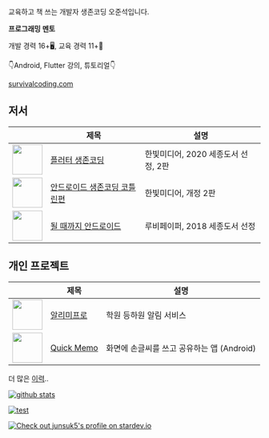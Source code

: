 교육하고 책 쓰는 개발자 생존코딩 오준석입니다.

**프로그래밍 멘토**

개발 경력 16+🖥, 교육 경력 11+📖

👇Android, Flutter 강의, 튜토리얼👇

[survivalcoding.com](https://survivalcoding.com/)

## 저서

| |제목|설명|
|---|---|---|
|<img src="https://github.com/junsuk5/junsuk5/assets/7101560/5a08b03c-1ca8-43bd-915b-ebd6ab1835e1" width="60"/>|[플러터 생존코딩](https://www.yes24.com/Product/Goods/101819249)| 한빛미디어, 2020 세종도서 선정, 2판|
|<img src="https://github.com/junsuk5/junsuk5/assets/7101560/35bfdb6a-2b23-4050-be80-60b1663c77bc" width="60"/>|[안드로이드 생존코딩 코틀린편](https://www.yes24.com/Product/Goods/105523818)| 한빛미디어, 개정 2판|
|<img src="https://github.com/junsuk5/junsuk5/assets/7101560/624f4d04-92f5-4238-8641-b5fd99345dc8" width="60"/>|[될 때까지 안드로이드](https://www.yes24.com/Product/Goods/59298937) |루비페이퍼, 2018 세종도서 선정|

## 개인 프로젝트

| |제목|설명|
|---|---|---|
|<img src="https://github.com/junsuk5/junsuk5/assets/7101560/d1436e7d-024c-44c5-9173-e63edb23b38d" width="60"/>|[알리미프로](https://alimipro.com/)|학원 등하원 알림 서비스|
|<img src="https://github.com/junsuk5/junsuk5/assets/7101560/8e6460b2-9514-49e1-a727-74d62c707dc2" width="60"/>|[Quick Memo](https://play.google.com/store/apps/details?id=com.jsoh.drawmemo)|화면에 손글씨를 쓰고 공유하는 앱 (Android)|

더 많은 [이력](https://www.notion.so/087c93d2c3ad41ff9b46c434239cd310?pvs=4)..

[![github stats](https://github-readme-stats.vercel.app/api?username=Junsuk5&show_icons=true)](https://github.com/anuraghazra/github-readme-stats)

[![test](https://github-readme-stats.vercel.app/api/top-langs/?username=junsuk5&langs_count=3)](https://github.com/junsuk5?tab=repositories)

[![Check out junsuk5's profile on stardev.io](https://stardev.io/developers/junsuk5/badge/languages/locality.svg)](https://stardev.io/developers/junsuk5)
